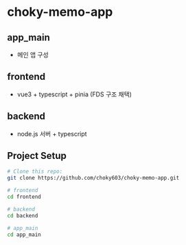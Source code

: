 # choky-memo-app

## app_main

- 메인 앱 구성

## frontend

- vue3 + typescript + pinia (FDS 구조 채택)

## backend

- node.js 서버 + typescript

## Project Setup

```sh
# Clone this repo:
git clone https://github.com/choky603/choky-memo-app.git

# frontend
cd frontend

# backend
cd backend

# app_main
cd app_main

```

